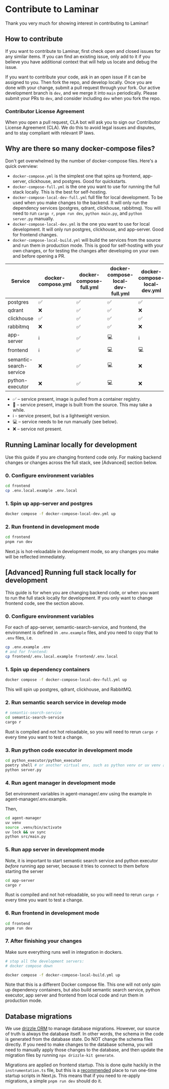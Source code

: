 # Contribute to Laminar

Thank you very much for showing interest in contributing to Laminar!

## How to contribute

If you want to contribute to Laminar, first check open and closed issues
for any similar items. If you can find an existing issue, only add to it if you believe
you have additional context that will help us locate and debug the issue. 

If you want to contribute your code, ask in an open issue if it can be assigned to you.
Then fork the repo, and develop locally. Once you are done with your change, submit a pull
request through your fork. Our active development branch is `dev`, and we merge it into
`main` periodically. Please submit your PRs to `dev`, and consider including `dev`
when you fork the repo.

### Contributor License Agreement

When you open a pull request, CLA bot will ask you to sign our Contributor License Agreement (CLA).
We do this to avoid legal issues and disputes, and to stay compliant with relevant IP laws.

## Why are there so many docker-compose files?

Don't get overwhelmed by the number of docker-compose files. Here's a quick overview:

- `docker-compose.yml` is the simplest one that spins up frontend, app-server, clickhouse, and postgres. Good for quickstarts.
- `docker-compose-full.yml` is the one you want to use for running the full stack locally. This is the best 
for self-hosting.
- `docker-compose-local-dev-full.yml` full file for local development. To be used when you make changes
  to the backend. It will only run the dependency services (postgres, qdrant, clickhouse, rabbitmq).
  You will need to run `cargo r`, `pnpm run dev`, `python main.py`, and `python server.py` manually.
- `docker-compose-local-dev.yml` is the one you want to use for local development. It will only
  run postgres, clickhouse, and app-server. Good for frontend changes.
- `docker-compose-local-build.yml` will build the services from the source and run them in production mode. This is good for self-hosting with your own changes,
or for testing the changes after developing on your own and before opening a PR.

| Service | docker-compose.yml | docker-compose-full.yml | docker-compose-local-dev-full.yml | docker-compose-local-dev.yml | docker-compose-local-build.yml |
|---------|-------------------|------------------------|------------------------------|----------------------------|------------------------------|
| postgres | ✅ | ✅ | ✅ | ✅ | ✅ |
| qdrant | ❌ | ✅ | ✅ | ❌ | ✅ |
| clickhouse | ✅ | ✅ | ✅ | ✅ | ✅ |
| rabbitmq | ❌ | ✅ | ✅ | ❌ | ✅ |
| app-server | ℹ️ | ✅ | 💻 | ℹ️ | 🔧 | 
| frontend | ℹ️ | ✅ | 💻 | 💻 | 🔧 |
| semantic-search-service | ❌ | ✅ | 💻 | ❌ | 🔧 |
| python-executor | ❌ | ✅ | 💻 | ❌ | 🔧 |

- ✅ – service present, image is pulled from a container registry.
- 🔧 – service present, image is built from the source. This may take a while.
- ℹ️ - service present, but is a lightweight version.
- 💻 – service needs to be run manually (see below).
- ❌ – service not present.


## Running Laminar locally for development

Use this guide if you are changing frontend code only.
For making backend changes or changes across the full stack,
see [Advanced] section below.

### 0. Configure environment variables

```sh
cd frontend
cp .env.local.example .env.local
```

### 1. Spin up app-server and postgres

```sh
docker compose -f docker-compose-local-dev.yml up
```

### 2. Run frontend in development mode

```sh
cd frontend
pnpm run dev
```

Next.js is hot-reloadable in development mode, so any changes you make will be reflected
immediately.

## [Advanced] Running full stack locally for development

This guide is for when you are changing backend code, or when you want to run the full stack
locally for development. If you only want to change frontend code, see the section above.

### 0. Configure environment variables

For each of app-server, semantic-search-service, and frontend, the environment is defined
in `.env.example` files, and you need to copy that to `.env` files, i.e.
```sh
cp .env.example .env
# and for frontend:
cp frontend/.env.local.example frontend/.env.local
```

### 1. Spin up dependency containers

```sh
docker compose -f docker-compose-local-dev-full.yml up
```

This will spin up postgres, qdrant, clickhouse, and RabbitMQ.

### 2. Run semantic search service in develop mode

```sh
# semantic-search-service
cd semantic-search-service
cargo r
```

Rust is compiled and not hot reloadable, so you will need to rerun `cargo r` every time you want
to test a change.

### 3. Run python code executor in development mode

```sh
cd python_executor/python_executor
poetry shell # or another virtual env, such as python venv or uv venv activation
python server.py
```

### 4. Run agent manager in development mode

Set environment variables in agent-manager/.env using the example in agent-manager/.env.example.

Then,

```sh
cd agent-manager
uv venv
source .venv/bin/activate
uv lock && uv sync
python src/main.py
```

### 5. Run app server in development mode

Note, it is important to start semantic search service and python executor _before_ running
app server, because it tries to connect to them before starting the server

```sh
cd app-server
cargo r
```

Rust is compiled and not hot-reloadable, so you will need to rerun `cargo r` every time you want
to test a change.

### 6. Run frontend in development mode

```sh
cd frontend
pnpm run dev
```

### 7. After finishing your changes

Make sure everything runs well in integration in dockers.

```sh
# stop all the development servers:
# docker compose down

docker compose -f docker-compose-local-build.yml up
```

Note that this is a different Docker compose file. This one will not only spin up
dependency containers, but also build semantic search service, python executor,
app server and frontend from local code and run them in production mode.

## Database migrations

We use [drizzle ORM](https://orm.drizzle.team/) to manage database migrations. However,
our source of truth is always the database itself. In other words, the schema in the code 
is generated from the database state. Do NOT change the schema files directly.
If you need to make changes to the database schema, you will need to manually apply
those changes to the database, and then update the migration files by running
`npx drizzle-kit generate`.

Migrations are applied on frontend startup. This is done quite hackily in the `instrumentation.ts` file,
but this is a [recommended](https://github.com/vercel/next.js/discussions/15341#discussioncomment-7091594)
place to run one-time startup scripts in Next.js. This means that if you 
need to re-apply migrations, a simple `pnpm run dev` should do it.
